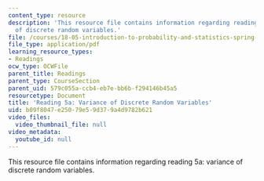 ```yaml
---
content_type: resource
description: 'This resource file contains information regarding reading 5a: variance
  of discrete random variables.'
file: /courses/18-05-introduction-to-probability-and-statistics-spring-2014/b09f8047e25079e59d379a4d9782b621_MIT18_05S14_Reading5a.pdf
file_type: application/pdf
learning_resource_types:
- Readings
ocw_type: OCWFile
parent_title: Readings
parent_type: CourseSection
parent_uid: 579c055a-ccb4-eb7e-bb6b-f294146b45a5
resourcetype: Document
title: 'Reading 5a: Variance of Discrete Random Variables'
uid: b09f8047-e250-79e5-9d37-9a4d9782b621
video_files:
  video_thumbnail_file: null
video_metadata:
  youtube_id: null
---
```

This resource file contains information regarding reading 5a: variance of discrete random variables.

